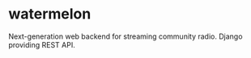 # watermelon
Next-generation web backend for streaming community radio.  Django providing REST API.
